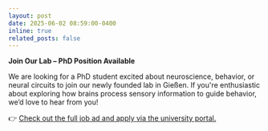 ```yaml
---
layout: post
date: 2025-06-02 08:59:00-0400
inline: true
related_posts: false
---
```


<b>Join Our Lab – PhD Position Available</b><br>

We are looking for a PhD student excited about neuroscience, behavior, or neural circuits to join our newly founded lab in Gießen. If you're enthusiastic about exploring how brains process sensory information to guide behavior, we’d love to hear from you!<br>

👉 <a href="https://www.uni-giessen.de/pcms/de/ueber-uns/karriere/stellenangebote/wissenschaftliche-mitarbeiter/346-08-e">Check out the full job ad and apply via the university portal.</a>
